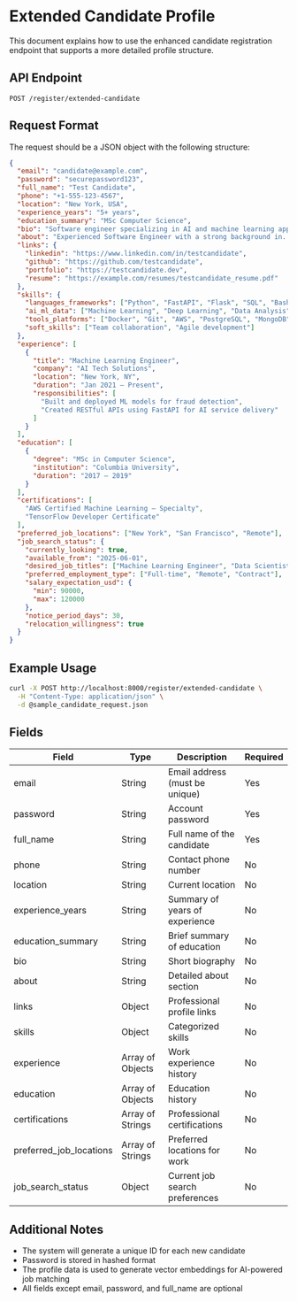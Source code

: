 # Extended Candidate Profile

This document explains how to use the enhanced candidate registration endpoint that supports a more detailed profile structure.

## API Endpoint

```
POST /register/extended-candidate
```

## Request Format

The request should be a JSON object with the following structure:

```json
{
  "email": "candidate@example.com",
  "password": "securepassword123",
  "full_name": "Test Candidate",
  "phone": "+1-555-123-4567",
  "location": "New York, USA",
  "experience_years": "5+ years",
  "education_summary": "MSc Computer Science",
  "bio": "Software engineer specializing in AI and machine learning applications.",
  "about": "Experienced Software Engineer with a strong background in...",
  "links": {
    "linkedin": "https://www.linkedin.com/in/testcandidate",
    "github": "https://github.com/testcandidate",
    "portfolio": "https://testcandidate.dev",
    "resume": "https://example.com/resumes/testcandidate_resume.pdf"
  },
  "skills": {
    "languages_frameworks": ["Python", "FastAPI", "Flask", "SQL", "Bash"],
    "ai_ml_data": ["Machine Learning", "Deep Learning", "Data Analysis"],
    "tools_platforms": ["Docker", "Git", "AWS", "PostgreSQL", "MongoDB"],
    "soft_skills": ["Team collaboration", "Agile development"]
  },
  "experience": [
    {
      "title": "Machine Learning Engineer",
      "company": "AI Tech Solutions",
      "location": "New York, NY",
      "duration": "Jan 2021 – Present",
      "responsibilities": [
        "Built and deployed ML models for fraud detection",
        "Created RESTful APIs using FastAPI for AI service delivery"
      ]
    }
  ],
  "education": [
    {
      "degree": "MSc in Computer Science",
      "institution": "Columbia University",
      "duration": "2017 – 2019"
    }
  ],
  "certifications": [
    "AWS Certified Machine Learning – Specialty",
    "TensorFlow Developer Certificate"
  ],
  "preferred_job_locations": ["New York", "San Francisco", "Remote"],
  "job_search_status": {
    "currently_looking": true,
    "available_from": "2025-06-01",
    "desired_job_titles": ["Machine Learning Engineer", "Data Scientist"],
    "preferred_employment_type": ["Full-time", "Remote", "Contract"],
    "salary_expectation_usd": {
      "min": 90000,
      "max": 120000
    },
    "notice_period_days": 30,
    "relocation_willingness": true
  }
}
```

## Example Usage

```bash
curl -X POST http://localhost:8000/register/extended-candidate \
  -H "Content-Type: application/json" \
  -d @sample_candidate_request.json
```

## Fields

| Field                   | Type                | Description                                      | Required |
|-------------------------|---------------------|--------------------------------------------------|----------|
| email                   | String              | Email address (must be unique)                   | Yes      |
| password                | String              | Account password                                 | Yes      |
| full_name               | String              | Full name of the candidate                       | Yes      |
| phone                   | String              | Contact phone number                             | No       |
| location                | String              | Current location                                 | No       |
| experience_years        | String              | Summary of years of experience                   | No       |
| education_summary       | String              | Brief summary of education                       | No       |
| bio                     | String              | Short biography                                  | No       |
| about                   | String              | Detailed about section                           | No       |
| links                   | Object              | Professional profile links                       | No       |
| skills                  | Object              | Categorized skills                               | No       |
| experience              | Array of Objects    | Work experience history                          | No       |
| education               | Array of Objects    | Education history                                | No       |
| certifications          | Array of Strings    | Professional certifications                      | No       |
| preferred_job_locations | Array of Strings    | Preferred locations for work                     | No       |
| job_search_status       | Object              | Current job search preferences                   | No       |

## Additional Notes

- The system will generate a unique ID for each new candidate
- Password is stored in hashed format
- The profile data is used to generate vector embeddings for AI-powered job matching
- All fields except email, password, and full_name are optional 